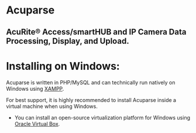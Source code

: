 # Acuparse
## AcuRite®‎ Access/smartHUB and IP Camera Data Processing, Display, and Upload.

# Installing on Windows:
Acuparse is written in PHP/MySQL and can technically run natively on Windows using [XAMPP]( https://www.apachefriends.org).

For best support, it is highly recommended to install Acuparse inside a virtual machine when using Windows.
* You can install an open-source virtualization platform for Windows 
using [Oracle Virtual Box](https://www.virtualbox.org).
